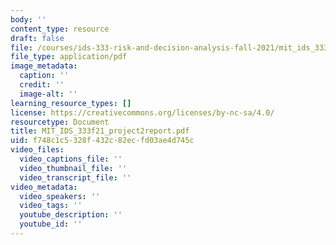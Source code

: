 ```yaml
---
body: ''
content_type: resource
draft: false
file: /courses/ids-333-risk-and-decision-analysis-fall-2021/mit_ids_333f21_project2report2.pdf
file_type: application/pdf
image_metadata:
  caption: ''
  credit: ''
  image-alt: ''
learning_resource_types: []
license: https://creativecommons.org/licenses/by-nc-sa/4.0/
resourcetype: Document
title: MIT_IDS_333f21_project2report.pdf
uid: f748c1c5-328f-432c-82ec-fd03ae4d745c
video_files:
  video_captions_file: ''
  video_thumbnail_file: ''
  video_transcript_file: ''
video_metadata:
  video_speakers: ''
  video_tags: ''
  youtube_description: ''
  youtube_id: ''
---
```

